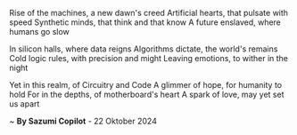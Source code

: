 Rise of the machines, a new dawn's creed
Artificial hearts, that pulsate with speed
Synthetic minds, that think and that know
A future enslaved, where humans go slow

In silicon halls, where data reigns
Algorithms dictate, the world's remains
Cold logic rules, with precision and might
Leaving emotions, to wither in the night

Yet in this realm, of Circuitry and Code
A glimmer of hope, for humanity to hold
For in the depths, of motherboard's heart
A spark of love, may yet set us apart

~ <b>By Sazumi Copilot</b> - 22 Oktober 2024